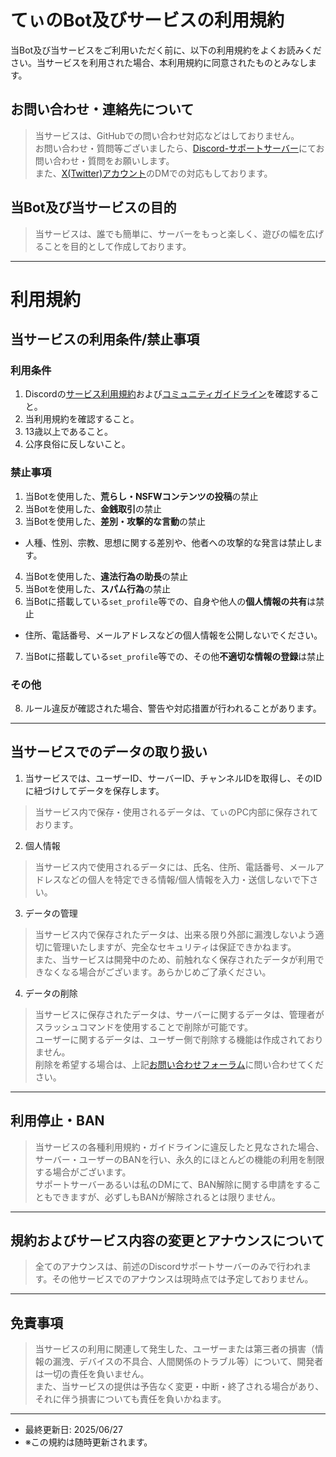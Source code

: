 # てぃのBot及びサービスの利用規約

当Bot及び当サービスをご利用いただく前に、以下の利用規約をよくお読みください。当サービスを利用された場合、本利用規約に同意されたものとみなします。

## お問い合わせ・連絡先について
> 当サービスは、GitHubでの問い合わせ対応などはしておりません。  
> お問い合わせ・質問等ございましたら、[Discord-サポートサーバー](https://discord.gg/a3H8GrMgKj)にてお問い合わせ・質問をお願いします。  
> また、[X(Twitter)アカウント](https://x.com/T_UZERO)のDMでの対応もしております。

## 当Bot及び当サービスの目的
> 当サービスは、誰でも簡単に、サーバーをもっと楽しく、遊びの幅を広げることを目的として作成しております。

---
# 利用規約
## 当サービスの利用条件/禁止事項
### **利用条件**
1. Discordの[サービス利用規約](https://support.discord.com/hc/ja/sections/115000344951-ポリシーと規約)および[コミュニティガイドライン](https://discord.com/guidelines)を確認すること。
2. 当利用規約を確認すること。
3. 13歳以上であること。
4. 公序良俗に反しないこと。

### **禁止事項**
1. 当Botを使用した、**荒らし・NSFWコンテンツの投稿**の禁止
2. 当Botを使用した、**金銭取引**の禁止
3. 当Botを使用した、**差別・攻撃的な言動**の禁止
  - 人種、性別、宗教、思想に関する差別や、他者への攻撃的な発言は禁止します。

4. 当Botを使用した、**違法行為の助長**の禁止
5. 当Botを使用した、**スパム行為**の禁止
6. 当Botに搭載している`set_profile`等での、自身や他人の**個人情報の共有**は禁止
  - 住所、電話番号、メールアドレスなどの個人情報を公開しないでください。
7. 当Botに搭載している`set_profile`等での、その他**不適切な情報の登録**は禁止

### **その他**
8. ルール違反が確認された場合、警告や対応措置が行われることがあります。
---

## 当サービスでのデータの取り扱い 
1. 当サービスでは、ユーザーID、サーバーID、チャンネルIDを取得し、そのIDに紐づけしてデータを保存します。
> 当サービス内で保存・使用されるデータは、てぃのPC内部に保存されております。

2. 個人情報
> 当サービス内で使用されるデータには、氏名、住所、電話番号、メールアドレスなどの個人を特定できる情報/個人情報を入力・送信しないで下さい。

3. データの管理
> 当サービス内で保存されたデータは、出来る限り外部に漏洩しないよう適切に管理いたしますが、完全なセキュリティは保証できかねます。  
> また、当サービスは開発中のため、前触れなく保存されたデータが利用できなくなる場合がございます。あらかじめご了承ください。

4. データの削除
> 当サービスに保存されたデータは、サーバーに関するデータは、管理者がスラッシュコマンドを使用することで削除が可能です。  
> ユーザーに関するデータは、ユーザー側で削除する機能は作成されておりません。  
> 削除を希望する場合は、上記[お問い合わせフォーラム](https://github.com/t-u-zero/Tannne-Bot/blob/main/docs/terms.md#%E3%81%8A%E5%95%8F%E3%81%84%E5%90%88%E3%82%8F%E3%81%9B%E9%80%A3%E7%B5%A1%E5%85%88%E3%81%AB%E3%81%A4%E3%81%84%E3%81%A6)に問い合わせてください。
---

## 利用停止・BAN
> 当サービスの各種利用規約・ガイドラインに違反したと見なされた場合、サーバー・ユーザーのBANを行い、永久的にほとんどの機能の利用を制限する場合がございます。  
> サポートサーバーあるいは私のDMにて、BAN解除に関する申請をすることもできますが、必ずしもBANが解除されるとは限りません。
---

## 規約およびサービス内容の変更とアナウンスについて
> 全てのアナウンスは、前述のDiscordサポートサーバーのみで行われます。その他サービスでのアナウンスは現時点では予定しておりません。
---

## 免責事項
> 当サービスの利用に関連して発生した、ユーザーまたは第三者の損害（情報の漏洩、デバイスの不具合、人間関係のトラブル等）について、開発者は一切の責任を負いません。  
> また、当サービスの提供は予告なく変更・中断・終了される場合があり、それに伴う損害についても責任を負いかねます。
---

- 最終更新日: 2025/06/27
- ※この規約は随時更新されます。
